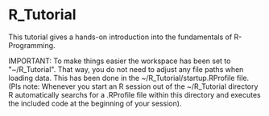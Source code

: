 # R_Tutorial
This tutorial gives a hands-on introduction into the fundamentals of R-Programming.

IMPORTANT: To make things easier the workspace has been set to "~/R_Tutorial". That way, you do not need to adjust any file paths when loading data.
This has been done in the ~/R_Tutorial/startup.RProfile file.
(Pls note: Whenever you start an R session out of the ~/R_Tutorial directory R automatically searchs for a .RProfile file within this directory and executes the included code at the beginning of your session).





